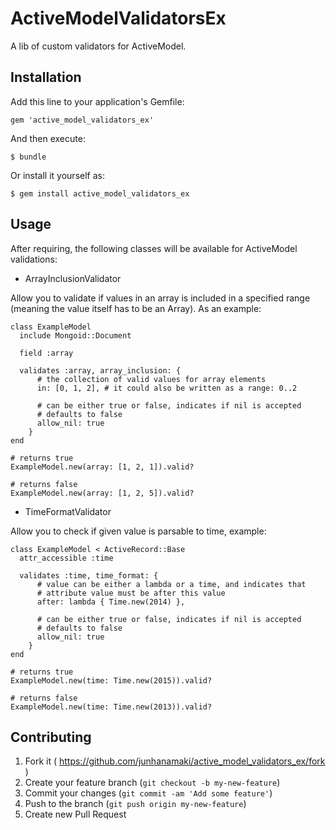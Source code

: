 # ActiveModelValidatorsEx

A lib of custom validators for ActiveModel.

## Installation

Add this line to your application's Gemfile:

    gem 'active_model_validators_ex'

And then execute:

    $ bundle

Or install it yourself as:

    $ gem install active_model_validators_ex

## Usage

After requiring, the following classes will be available for ActiveModel
validations:

  * ArrayInclusionValidator

   Allow you to validate if values in an array is included in a specified range
   (meaning the value itself has to be an Array). As an example:

    class ExampleModel
      include Mongoid::Document

      field :array

      validates :array, array_inclusion: {
          # the collection of valid values for array elements
          in: [0, 1, 2], # it could also be written as a range: 0..2

          # can be either true or false, indicates if nil is accepted
          # defaults to false
          allow_nil: true
        }
    end

    # returns true
    ExampleModel.new(array: [1, 2, 1]).valid?

    # returns false
    ExampleModel.new(array: [1, 2, 5]).valid?

  * TimeFormatValidator

   Allow you to check if given value is parsable to time, example:

    class ExampleModel < ActiveRecord::Base
      attr_accessible :time

      validates :time, time_format: {
          # value can be either a lambda or a time, and indicates that
          # attribute value must be after this value
          after: lambda { Time.new(2014) },

          # can be either true or false, indicates if nil is accepted
          # defaults to false
          allow_nil: true
        }
    end

    # returns true
    ExampleModel.new(time: Time.new(2015)).valid?

    # returns false
    ExampleModel.new(time: Time.new(2013)).valid?

## Contributing

1. Fork it ( https://github.com/junhanamaki/active_model_validators_ex/fork )
2. Create your feature branch (`git checkout -b my-new-feature`)
3. Commit your changes (`git commit -am 'Add some feature'`)
4. Push to the branch (`git push origin my-new-feature`)
5. Create new Pull Request
